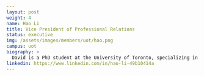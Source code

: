 ```yaml
---
layout: post
weight: 4
name: Hao Li
title: Vice President of Professional Relations
status: executive
img: /assets/images/members/uot/hao.png
campus: uot
biography: >
  David is a PhD student at the University of Toronto, specializing in Biomedical Physics.
linkedin: https://www.linkedin.com/in/hao-li-49b10414a
---
```

